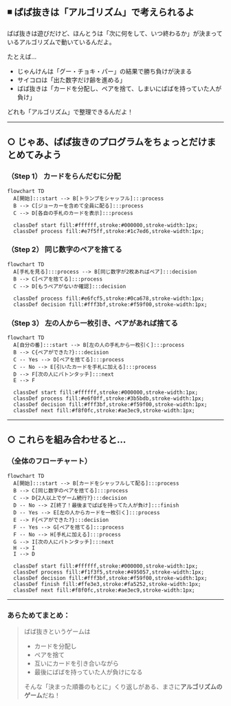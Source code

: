 ## ◾️ ばば抜きは「アルゴリズム」で考えられるよ

ばば抜きは遊びだけど、ほんとうは「次に何をして、いつ終わるか」が決まっているアルゴリズムで動いているんだよ。

たとえば…

* じゃんけんは「グー・チョキ・パー」の結果で勝ち負けが決まる
* サイコロは「出た数字だけ齢を進める」
* ばば抜きは「カードを分配し、ペアを捨て、しまいにばばを持っていた人が負け」

どれも「アルゴリズム」で整理できるんだよ！

---

## ○ じゃあ、ばば抜きのプログラムをちょっとだけまとめてみよう

### （Step 1） カードをらんだむに分配

```mermaid
flowchart TD
  A[開始]:::start --> B[トランプをシャッフル]:::process
  B --> C[ジョーカーを含めて全員に配る]:::process
  C --> D[各自の手札のカードを表示]:::process

  classDef start fill:#ffffff,stroke:#000000,stroke-width:1px;
  classDef process fill:#e7f5ff,stroke:#1c7ed6,stroke-width:1px;
```

### （Step 2） 同じ数字のペアを捨てる

```mermaid
flowchart TD
  A[手札を見る]:::process --> B[同じ数字が2枚あればペア]:::decision
  B --> C[ペアを捨てる]:::process
  C --> D[もうペアがないか確認]:::decision

  classDef process fill:#e6fcf5,stroke:#0ca678,stroke-width:1px;
  classDef decision fill:#fff3bf,stroke:#f59f00,stroke-width:1px;
```

### （Step 3） 左の人から一枚引き、ペアがあれば捨てる

```mermaid
flowchart TD
  A[自分の番]:::start --> B[左の人の手札から一枚引く]:::process
  B --> C{ペアができた?}:::decision
  C -- Yes --> D[ペアを捨てる]:::process
  C -- No --> E[引いたカードを手札に加える]:::process
  D --> F[次の人にバトンタッチ]:::next
  E --> F

  classDef start fill:#ffffff,stroke:#000000,stroke-width:1px;
  classDef process fill:#e6f0ff,stroke:#3b5bdb,stroke-width:1px;
  classDef decision fill:#fff3bf,stroke:#f59f00,stroke-width:1px;
  classDef next fill:#f8f0fc,stroke:#ae3ec9,stroke-width:1px;
```

---

## ○ これらを組み合わせると…

### （全体のフローチャート）

```mermaid
flowchart TD
  A[開始]:::start --> B[カードをシャッフルして配る]:::process
  B --> C[同じ数字のペアを捨てる]:::process
  C --> D{2人以上でゲーム続行?}:::decision
  D -- No --> Z[終了！最後までばばを持ってた人が負け]:::finish
  D -- Yes --> E[左の人からカードを一枚引く]:::process
  E --> F{ペアができた?}:::decision
  F -- Yes --> G[ペアを捨てる]:::process
  F -- No --> H[手札に加える]:::process
  G --> I[次の人にバトンタッチ]:::next
  H --> I
  I --> D

  classDef start fill:#ffffff,stroke:#000000,stroke-width:1px;
  classDef process fill:#f1f3f5,stroke:#495057,stroke-width:1px;
  classDef decision fill:#fff3bf,stroke:#f59f00,stroke-width:1px;
  classDef finish fill:#ffe3e3,stroke:#fa5252,stroke-width:1px;
  classDef next fill:#f8f0fc,stroke:#ae3ec9,stroke-width:1px;
```

---

### あらためてまとめ：

> ばば抜きというゲームは
>
> * カードを分配し
> * ペアを捨て
> * 互いにカードを引き合いながら
> * 最後にばばを持っていた人が負けになる
>
> そんな「決まった順番のもとに」くり返しがある、まさに**アルゴリズムのゲーム**だね！
